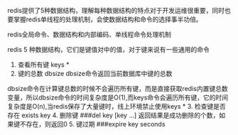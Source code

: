 redis提供了5种数据结构，理解每种数据结构的特点对于开发运维很重要，同时也要掌握redis单线程的处理机制，会使数据结构和命令的选择事半功倍。

redis全局命令、数据结构和内部编码、单线程命令处理机制

redis 5 种数据结构，它们是键值对中的值，对于键来说有一些通用的命令
1. 查看所有键
  keys *
2. 键的总数
  dbsize
  dbsize命令返回当前数据库中键的总数

dbsize命令在计算键总数的时候不会遍历所有键，而是直接获取redis内置键总数变量，所以dbsize命令的时间复杂度是O(1),而keys命令会遍历所有键，它的时间复杂度是O(n),当redis保存了大量键时，线上环境禁止使用keys *
3. 检查键是否存在
 exists key
4. 删除键
###del key [key ...]
返回结果是成功删除的个数，如果键不存在，则返回0
5. 键过期
###expire key seconds